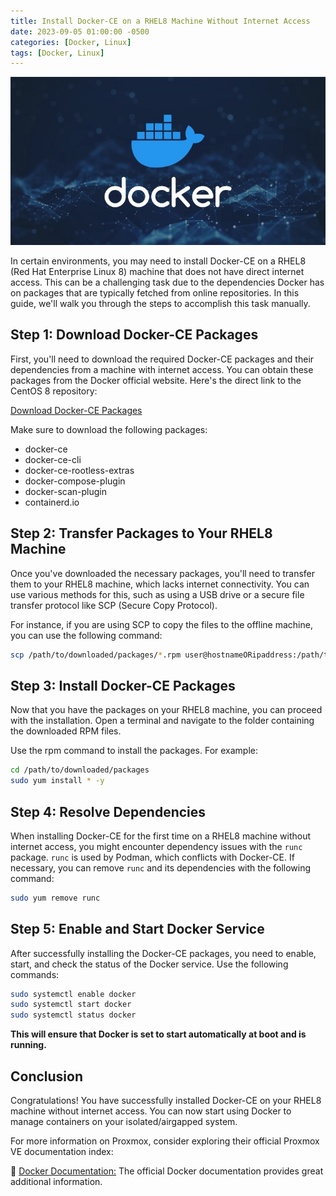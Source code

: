```yaml
---
title: Install Docker-CE on a RHEL8 Machine Without Internet Access
date: 2023-09-05 01:00:00 -0500
categories: [Docker, Linux]
tags: [Docker, Linux]
---
```


![Install Docker-CE on a RHEL8 Machine Without Internet Access](/assets/img/posts/2023/dockerce_offline_install/dockerce_offline_install.jpeg)


In certain environments, you may need to install Docker-CE on a RHEL8 (Red Hat Enterprise Linux 8) machine that does not have direct internet access. This can be a challenging task due to the dependencies Docker has on packages that are typically fetched from online repositories. In this guide, we'll walk you through the steps to accomplish this task manually.

## Step 1: Download Docker-CE Packages

First, you'll need to download the required Docker-CE packages and their dependencies from a machine with internet access. You can obtain these packages from the Docker official website. Here's the direct link to the CentOS 8 repository:

[Download Docker-CE Packages](https://download.docker.com/linux/centos/8/x86_64/stable/Packages/)

Make sure to download the following packages:

- docker-ce
- docker-ce-cli
- docker-ce-rootless-extras
- docker-compose-plugin
- docker-scan-plugin
- containerd.io

## Step 2: Transfer Packages to Your RHEL8 Machine

Once you've downloaded the necessary packages, you'll need to transfer them to your RHEL8 machine, which lacks internet connectivity. You can use various methods for this, such as using a USB drive or a secure file transfer protocol like SCP (Secure Copy Protocol).

For instance, if you are using SCP to copy the files to the offline machine, you can use the following command:

```bash
scp /path/to/downloaded/packages/*.rpm user@hostnameORipaddress:/path/to/destination/folder/
```

## Step 3: Install Docker-CE Packages

Now that you have the packages on your RHEL8 machine, you can proceed with the installation. Open a terminal and navigate to the folder containing the downloaded RPM files.

Use the rpm command to install the packages. For example:

```bash
cd /path/to/downloaded/packages
sudo yum install * -y
```

## Step 4: Resolve Dependencies

When installing Docker-CE for the first time on a RHEL8 machine without internet access, you might encounter dependency issues with the `runc` package. `runc` is used by Podman, which conflicts with Docker-CE. If necessary, you can remove `runc` and its dependencies with the following command:

```bash
sudo yum remove runc
```

## Step 5: Enable and Start Docker Service

After successfully installing the Docker-CE packages, you need to enable, start, and check the status of the Docker service. Use the following commands:

```bash
sudo systemctl enable docker
sudo systemctl start docker
sudo systemctl status docker
```

**This will ensure that Docker is set to start automatically at boot and is running.**

## Conclusion

Congratulations! You have successfully installed Docker-CE on your RHEL8 machine without internet access. You can now start using Docker to manage containers on your isolated/airgapped system.


For more information on Proxmox, consider exploring their official Proxmox VE documentation index:

📝 [Docker Documentation:](https://docs.docker.com//) The official Docker documentation provides great additional information.